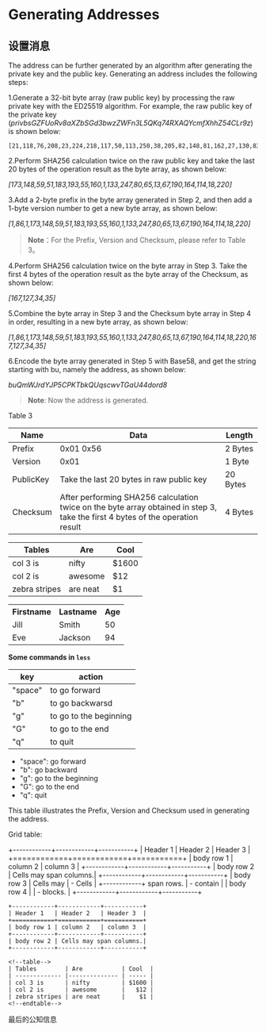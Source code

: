 # Generating Addresses
## 设置消息

The address can be further generated by an algorithm after generating the private key and the public key. Generating an address includes the following steps:

1.Generate a 32-bit byte array \(raw public key\) by processing the raw private key with the ED25519 algorithm. For example, the raw public key of the private key \(_privbsGZFUoRv8aXZbSGd3bwzZWFn3L5QKq74RXAQYcmfXhhZ54CLr9z_\) is shown below:

```
[21,118,76,208,23,224,218,117,50,113,250,38,205,82,148,81,162,27,130,83,208,1,240,212,54,18,225,158,198,50,87,10]
```

2.Perform SHA256 calculation twice on the raw public key and take the last 20 bytes of the operation result as the byte array, as shown below:

_\[173,148,59,51,183,193,55,160,1,133,247,80,65,13,67,190,164,114,18,220\]_

3.Add a 2-byte prefix in the byte array generated in Step 2, and then add a 1-byte version number to get a new byte array, as shown below:

_\[1,86,1,173,148,59,51,183,193,55,160,1,133,247,80,65,13,67,190,164,114,18,220\]_

> **Note**：For the Prefix, Version and Checksum, please refer to Table 3。

4.Perform SHA256 calculation twice on the byte array in Step 3. Take the first 4 bytes of the operation result as the byte array of the Checksum, as shown below:

_\[167,127,34,35\]_

5.Combine the byte array in Step 3 and the Checksum byte array in Step 4 in order, resulting in a new byte array, as shown below:

_\[1,86,1,173,148,59,51,183,193,55,160,1,133,247,80,65,13,67,190,164,114,18,220,167,127,34,35\]_

6.Encode the byte array generated in Step 5 with Base58, and get the string starting with bu, namely the address, as shown below:

_buQmWJrdYJP5CPKTbkQUqscwvTGaU44dord8_

> **Note**: Now the address is generated.

Table 3

<!--table-->

| Name | Data | Length |
| --- | --- | --- |
| Prefix | 0x01 0x56 | 2 Bytes |
| Version | 0x01 | 1 Byte |
| PublicKey | Take the last 20 bytes in raw public key | 20 Bytes |
| Checksum | After performing SHA256 calculation twice on the byte array obtained in step 3, take the first 4 bytes of the operation result | 4 Bytes |

<!--endtable-->

<!--table-->
| Tables        | Are           | Cool  |
| ------------- |-------------- | ----- |
| col 3 is      | nifty         | $1600 |
| col 2 is      | awesome       |   $12 |
| zebra stripes | are neat      |    $1 |
<!--endtable-->

<table style="width:100%">
  <tr>
    <th>Firstname</th>
    <th>Lastname</th> 
    <th>Age</th>
  </tr>
  <tr>
    <td>Jill</td>
    <td>Smith</td> 
    <td>50</td>
  </tr>
  <tr>
    <td>Eve</td>
    <td>Jackson</td> 
    <td>94</td>
  </tr>
</table>

**Some commands in `less`**

 | key     | action |
| ------- | ---------- |
| "space" | to go forward |
|  "b"    | to go backwarsd |
|  "g"    | to go to the beginning |
|  "G"    | to go to the end |
|  "q"    | to quit |
* "space": go forward
* "b": go backward
* "g": go to the beginning
* "G": go to the end
* "q":  quit

This table illustrates the Prefix, Version and Checksum used in generating the address.


Grid table:

+------------+------------+-----------+ 
| Header 1   | Header 2   | Header 3  | 
+============+============+===========+ 
| body row 1 | column 2   | column 3  | 
+------------+------------+-----------+ 
| body row 2 | Cells may span columns.| 
+------------+------------+-----------+ 
| body row 3 | Cells may  | - Cells   | 
+------------+ span rows. | - contain | 
| body row 4 |            | - blocks. | 
+------------+------------+-----------+



```eval_rst
+------------+------------+-----------+ 
| Header 1   | Header 2   | Header 3  | 
+============+============+===========+ 
| body row 1 | column 2   | column 3  | 
+------------+------------+-----------+ 
| body row 2 | Cells may span columns.| 
+------------+------------+-----------+ 
```
```
<!--table-->
| Tables        | Are           | Cool  |
| ------------- |-------------- | ----- |
| col 3 is      | nifty         | $1600 |
| col 2 is      | awesome       |   $12 |
| zebra stripes | are neat      |    $1 |
<!--endtable-->
```

最后的公知信息
